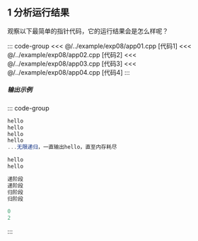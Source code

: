 ## 1 分析运行结果

观察以下最简单的指针代码，它的运行结果会是怎么样呢？

::: code-group
<<< @/../example/exp08/app01.cpp [代码1]
<<< @/../example/exp08/app02.cpp [代码2]
<<< @/../example/exp08/app03.cpp [代码3]
<<< @/../example/exp08/app04.cpp [代码4]
:::

##### 输出示例
<PasswordProtected>

::: code-group

```powershell [结果1]
hello
hello
hello
hello
...无限递归，一直输出hello，直至内存耗尽
```

```powershell [结果2]
hello
hello
```

```powershell [结果3]
递阶段
递阶段
归阶段
归阶段
```

```powershell [结果4]
0
2
```
:::

</PasswordProtected>
